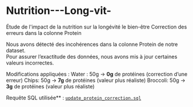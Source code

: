 # Nutrition---Long-vit-
Étude de l'impact de la nutrition sur la longévité  le bien-être
Correction des erreurs dans la colonne Protein

Nous avons détecté des incohérences dans la colonne Protein de notre dataset.  
Pour assurer l’exactitude des données, nous avons mis à jour certaines valeurs incorrectes.

Modifications appliquées :
Water : 50g → **0g** de protéines (correction d’une erreur)
Chips: 50g → **7g** de protéines (valeur plus réaliste)
Broccoli: 50g → **3g** de protéines (valeur plus réaliste)

Requête SQL utilisée** : [`update_protein_correction.sql`](./update_protein_correction.sql)

